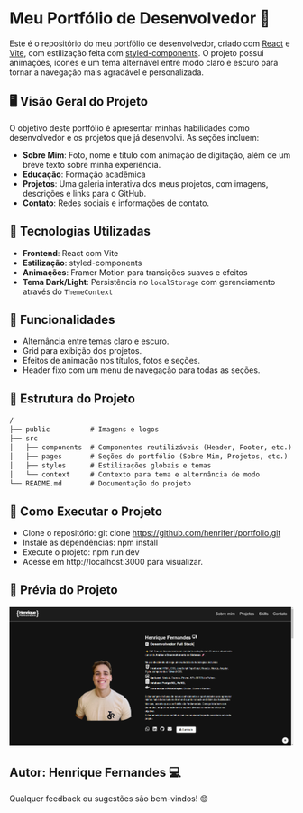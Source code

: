 # Meu Portfólio de Desenvolvedor 💼

Este é o repositório do meu portfólio de desenvolvedor, criado com [React](https://reactjs.org/) e [Vite](https://vitejs.dev/), com estilização feita com [styled-components](https://styled-components.com/). O projeto possui animações, ícones e um tema alternável entre modo claro e escuro para tornar a navegação mais agradável e personalizada.

## 🖥️ Visão Geral do Projeto

O objetivo deste portfólio é apresentar minhas habilidades como desenvolvedor e os projetos que já desenvolvi. As seções incluem:

- **Sobre Mim**: Foto, nome e título com animação de digitação, além de um breve texto sobre minha experiência.
- **Educação**: Formação acadêmica
- **Projetos**: Uma galeria interativa dos meus projetos, com imagens, descrições e links para o GitHub.
- **Contato**: Redes sociais e informações de contato.

## 🔧 Tecnologias Utilizadas

- **Frontend**: React com Vite
- **Estilização**: styled-components
- **Animações**: Framer Motion para transições suaves e efeitos
- **Tema Dark/Light**: Persistência no `localStorage` com gerenciamento através do `ThemeContext`

## 🚀 Funcionalidades

- Alternância entre temas claro e escuro.
- Grid para exibição dos projetos.
- Efeitos de animação nos títulos, fotos e seções.
- Header fixo com um menu de navegação para todas as seções.
  
## 📂 Estrutura do Projeto

```plaintext
/
├── public          # Imagens e logos
├── src
│   ├── components  # Componentes reutilizáveis (Header, Footer, etc.)
│   ├── pages       # Seções do portfólio (Sobre Mim, Projetos, etc.)
│   ├── styles      # Estilizações globais e temas
│   └── context     # Contexto para tema e alternância de modo
└── README.md       # Documentação do projeto
```

## 📝 Como Executar o Projeto

- Clone o repositório: git clone https://github.com/henriferi/portfolio.git
- Instale as dependências: npm install
- Execute o projeto: npm run dev
- Acesse em http://localhost:3000 para visualizar.


## 📸 Prévia do Projeto

![Prévia do Portfólio](public/preview.png)



## Autor: Henrique Fernandes 💻


Qualquer feedback ou sugestões são bem-vindos! 😊



